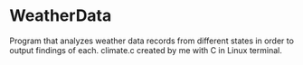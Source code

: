 # WeatherData
Program that analyzes weather data records from different states in order to output findings of each. climate.c created by me with C in Linux terminal.
